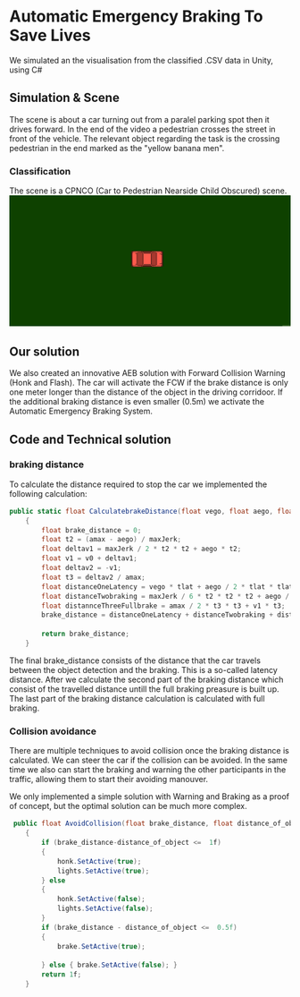 # Automatic Emergency Braking To Save Lives
We simulated an the visualisation from the classified .CSV data in Unity, using C#

## Simulation & Scene
The scene is about a car turning out from a paralel parking spot then it drives forward. 
In the end of the video a pedestrian crosses the street in front of the vehicle. The relevant object regarding the task is the crossing pedestrian in the end marked as the "yellow banana men".

### Classification
The scene is a CPNCO (Car to Pedestrian Nearside Child Obscured) scene. 
![scene](https://github.com/RevellFTW/codelikeabosch/blob/main/Animation.gif "Scene")

## Our solution
We also created an innovative AEB solution with Forward Collision Warning (Honk and Flash).
The car will activate the FCW if the brake distance is only one meter longer than the distance of the object in the driving corridoor.
If the additional braking distance is even smaller (0.5m) we activate the Automatic Emergency Braking System.

## Code and Technical solution

### braking distance

To calculate the distance required to stop the car we implemented the following calculation:
```c#
public static float CalculatebrakeDistance(float vego, float aego, float maxJerk = -30f, float amax = -9f, float tlat = 0.2f, float v0 = 0f)
    {
        float brake_distance = 0;
        float t2 = (amax - aego) / maxJerk;
        float deltav1 = maxJerk / 2 * t2 * t2 + aego * t2;
        float v1 = v0 + deltav1;
        float deltav2 = -v1;
        float t3 = deltav2 / amax;
        float distanceOneLatency = vego * tlat + aego / 2 * tlat * tlat;
        float distanceTwobraking = maxJerk / 6 * t2 * t2 * t2 + aego / 2 * t2 * t2 + vego * t2;
        float distannceThreeFullbrake = amax / 2 * t3 * t3 + v1 * t3;
        brake_distance = distanceOneLatency + distanceTwobraking + distannceThreeFullbrake;

        return brake_distance;
    }
```
The final brake_distance consists of the distance that the car travels between the object detection and the braking. This is a so-called latency distance. 
After we calculate the second part of the braking distance which consist of the travelled distance untill the full braking preasure is built up. 
The last part of the braking distance calculation is calculated with full braking. 

### Collision avoidance
There are multiple techniques to avoid collision once the braking distance is calculated. 
We can steer the car if the collision can be avoided. In the same time we also can start the braking and warning the other participants in the traffic, allowing them to start their avoiding manouver.

We only implemented a simple solution with Warning and Braking as a proof of concept, but the optimal solution can be much more complex.

```c#
 public float AvoidCollision(float brake_distance, float distance_of_object)
    {
        if (brake_distance-distance_of_object <=  1f)
        {
            honk.SetActive(true);
            lights.SetActive(true);
        } else
        {
            honk.SetActive(false);
            lights.SetActive(false);
        }
        if (brake_distance - distance_of_object <=  0.5f)
        {
            brake.SetActive(true);

        } else { brake.SetActive(false); }
        return 1f;
    }
```
